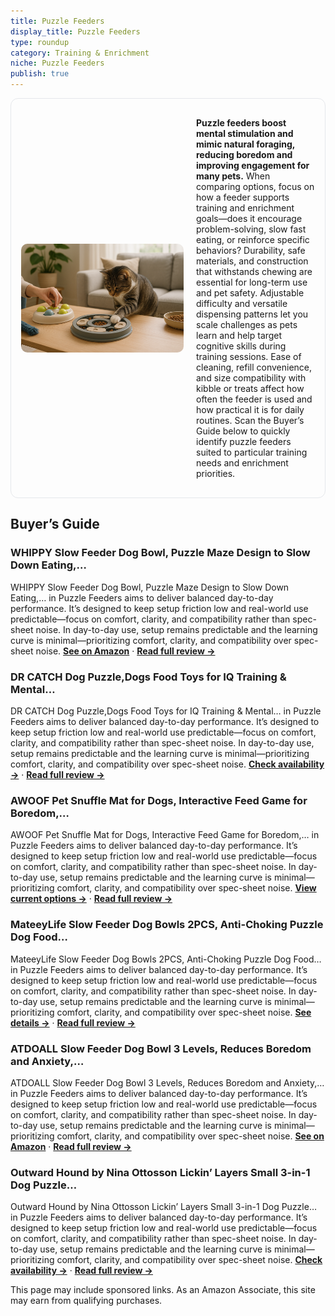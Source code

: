```yaml
---
title: Puzzle Feeders
display_title: Puzzle Feeders
type: roundup
category: Training & Enrichment
niche: Puzzle Feeders
publish: true
---
```


<section class="hero-split" style="width:100%;box-sizing:border-box;border:1px solid #e5e7eb;border-radius:12px;padding:16px;display:grid;grid-template-columns:minmax(260px,40%) 1fr;gap:20px;align-items:center;"><figure style="margin:0;"><img src="/hero/roundups/training-enrichment/puzzle-feeders.webp" alt="" style="width:100%;height:auto;display:block;border-radius:10px;"/></figure><div class="hero-copy" style="min-width:0;"><p><strong>Puzzle feeders boost mental stimulation and mimic natural foraging, reducing boredom and improving engagement for many pets.</strong> When comparing options, focus on how a feeder supports training and enrichment goals&mdash;does it encourage problem-solving, slow fast eating, or reinforce specific behaviors? Durability, safe materials, and construction that withstands chewing are essential for long-term use and pet safety. Adjustable difficulty and versatile dispensing patterns let you scale challenges as pets learn and help target cognitive skills during training sessions. Ease of cleaning, refill convenience, and size compatibility with kibble or treats affect how often the feeder is used and how practical it is for daily routines. Scan the Buyer’s Guide below to quickly identify puzzle feeders suited to particular training needs and enrichment priorities.</p></div></section>


<h2>Buyer’s Guide</h2>
<h3>WHIPPY Slow Feeder Dog Bowl, Puzzle Maze Design to Slow Down Eating,…</h3>
<p>WHIPPY Slow Feeder Dog Bowl, Puzzle Maze Design to Slow Down Eating,… in Puzzle Feeders aims to deliver balanced day-to-day performance. It’s designed to keep setup friction low and real-world use predictable&mdash;focus on comfort, clarity, and compatibility rather than spec-sheet noise. In day-to-day use, setup remains predictable and the learning curve is minimal&mdash;prioritizing comfort, clarity, and compatibility over spec-sheet noise. <a href="https://amzn.to/3IUO3Lo" target="_blank" rel="nofollow sponsored noopener noopener" target="_blank"><strong>See on Amazon</strong></a> · <a href="/reviews/whippy-slow-feeder-dog-bowl-puzzle-maze-design-to-slow-down-eating-3-cu-6ae37db7/"><strong>Read full review &rarr;</strong></a></p>
<h3>DR CATCH Dog Puzzle,Dogs Food Toys for IQ Training & Mental…</h3>
<p>DR CATCH Dog Puzzle,Dogs Food Toys for IQ Training & Mental… in Puzzle Feeders aims to deliver balanced day-to-day performance. It’s designed to keep setup friction low and real-world use predictable&mdash;focus on comfort, clarity, and compatibility rather than spec-sheet noise. In day-to-day use, setup remains predictable and the learning curve is minimal&mdash;prioritizing comfort, clarity, and compatibility over spec-sheet noise. <a href="https://amzn.to/4nEamUW" target="_blank" rel="nofollow sponsored noopener noopener" target="_blank"><strong>Check availability &rarr;</strong></a> · <a href="/reviews/dr-catch-dog-puzzle-dogs-food-toys-for-iq-training-mental-enrichment-do-3ab1158a/"><strong>Read full review &rarr;</strong></a></p>
<h3>AWOOF Pet Snuffle Mat for Dogs, Interactive Feed Game for Boredom,…</h3>
<p>AWOOF Pet Snuffle Mat for Dogs, Interactive Feed Game for Boredom,… in Puzzle Feeders aims to deliver balanced day-to-day performance. It’s designed to keep setup friction low and real-world use predictable&mdash;focus on comfort, clarity, and compatibility rather than spec-sheet noise. In day-to-day use, setup remains predictable and the learning curve is minimal&mdash;prioritizing comfort, clarity, and compatibility over spec-sheet noise. <a href="https://amzn.to/48a6tSN" target="_blank" rel="nofollow sponsored noopener noopener" target="_blank"><strong>View current options &rarr;</strong></a> · <a href="/reviews/awoof-pet-snuffle-mat-for-dogs-interactive-feed-game-for-boredom-encour-c2d83e2d/"><strong>Read full review &rarr;</strong></a></p>
<h3>MateeyLife Slow Feeder Dog Bowls 2PCS, Anti-Choking Puzzle Dog Food…</h3>
<p>MateeyLife Slow Feeder Dog Bowls 2PCS, Anti-Choking Puzzle Dog Food… in Puzzle Feeders aims to deliver balanced day-to-day performance. It’s designed to keep setup friction low and real-world use predictable&mdash;focus on comfort, clarity, and compatibility rather than spec-sheet noise. In day-to-day use, setup remains predictable and the learning curve is minimal&mdash;prioritizing comfort, clarity, and compatibility over spec-sheet noise. <a href="https://amzn.to/3Wtq3Cd" target="_blank" rel="nofollow sponsored noopener noopener" target="_blank"><strong>See details &rarr;</strong></a> · <a href="/reviews/mateeylife-slow-feeder-dog-bowls-2pcs-anti-choking-puzzle-dog-food-bowl-92f270d7/"><strong>Read full review &rarr;</strong></a></p>
<h3>ATDOALL Slow Feeder Dog Bowl 3 Levels, Reduces Boredom and Anxiety,…</h3>
<p>ATDOALL Slow Feeder Dog Bowl 3 Levels, Reduces Boredom and Anxiety,… in Puzzle Feeders aims to deliver balanced day-to-day performance. It’s designed to keep setup friction low and real-world use predictable&mdash;focus on comfort, clarity, and compatibility rather than spec-sheet noise. In day-to-day use, setup remains predictable and the learning curve is minimal&mdash;prioritizing comfort, clarity, and compatibility over spec-sheet noise. <a href="https://amzn.to/48g1xMg" target="_blank" rel="nofollow sponsored noopener noopener" target="_blank"><strong>See on Amazon</strong></a> · <a href="/reviews/atdoall-slow-feeder-dog-bowl-3-levels-reduces-boredom-and-anxiety-non-s-b98cc840/"><strong>Read full review &rarr;</strong></a></p>
<h3>Outward Hound by Nina Ottosson Lickin’ Layers Small 3-in-1 Dog Puzzle…</h3>
<p>Outward Hound by Nina Ottosson Lickin’ Layers Small 3-in-1 Dog Puzzle… in Puzzle Feeders aims to deliver balanced day-to-day performance. It’s designed to keep setup friction low and real-world use predictable&mdash;focus on comfort, clarity, and compatibility rather than spec-sheet noise. In day-to-day use, setup remains predictable and the learning curve is minimal&mdash;prioritizing comfort, clarity, and compatibility over spec-sheet noise. <a href="https://amzn.to/3WnGUq8" target="_blank" rel="nofollow sponsored noopener noopener" target="_blank"><strong>Check availability &rarr;</strong></a> · <a href="/reviews/outward-hound-by-nina-ottosson-lickin-layers-small-3-in-1-dog-puzzle-fe-714d7c80/"><strong>Read full review &rarr;</strong></a></p>
<aside class="disclosure">This page may include sponsored links. As an Amazon Associate, this site may earn from qualifying purchases.</aside>
